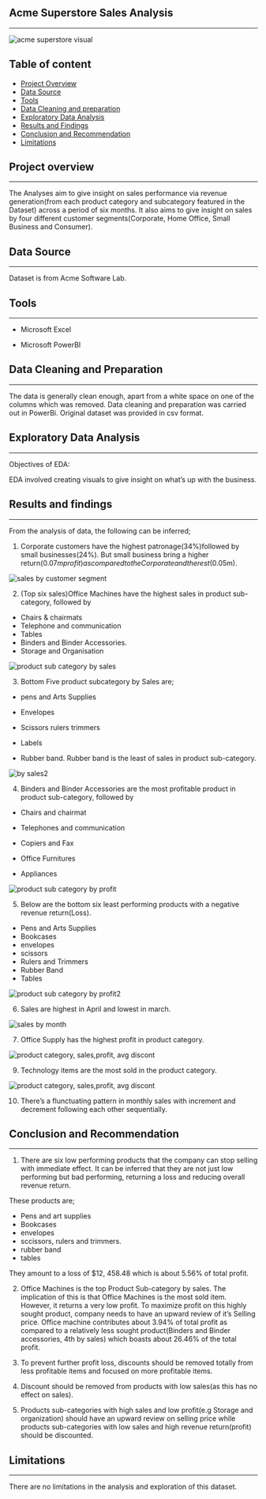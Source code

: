 ## Acme Superstore Sales Analysis
---
![acme superstore visual](https://github.com/TheOlajide/Acme-Superstore/assets/155437593/6475f3c4-1174-477d-91db-875e1d0c8868)


## Table of content

- [Project Overview](#project-overview)
- [Data Source](#data-source)
- [Tools](#tools)
- [Data Cleaning and preparation](#data-cleaning-and-preparation)
- [Exploratory Data Analysis](#exploratory-data-analysis)
- [Results and Findings](#results-and-findings)
- [Conclusion and Recommendation](#conclusion-and-recommendation)
- [Limitations](#limitations) 

##  Project overview
---
The
Analyses aim to give insight on sales performance via revenue generation(from each product category and subcategory featured in the Dataset) across a period of six months. It also aims to give insight on sales by four different customer segments(Corporate, Home Office, Small Business and Consumer).



##  Data Source
---

Dataset is from Acme Software Lab.



## Tools
---

  -  Microsoft Excel

  -  Microsoft PowerBI

## Data Cleaning and Preparation
---

The data is generally clean enough, apart from a white space on one of the columns which was removed. Data cleaning and preparation was carried out in PowerBi. Original dataset was provided in csv format.

## Exploratory Data Analysis
---

Objectives of EDA:

EDA involved creating visuals to give insight on what’s up with the business.

## Results and findings
---

From the analysis of data, the following can be inferred;

1. Corporate customers have the highest patronage(34%)followed by small businesses(24%). But small business bring a higher return($0.07m profit) as compared to the Corporate and the rest($0.05m).

![sales by customer segment](https://github.com/TheOlajide/Acme-Superstore/assets/155437593/031a7175-a598-4011-99e0-b1b2d62c55af)

 
2. ⁠(Top six sales)Office Machines have the highest sales in product sub-category, followed by
  - Chairs & chairmats
  - Telephone and communication
  -  Tables
  -  Binders and Binder Accessories.
  -  Storage and Organisation
 
![product sub category by sales](https://github.com/TheOlajide/Acme-Superstore/assets/155437593/f2084345-44b2-4225-9417-2e27d1026f8f)



3. ⁠Bottom Five product subcategory by Sales are;

  -  pens and Arts Supplies

  -  Envelopes

  -  Scissors rulers trimmers

  -  ⁠Labels

  -  ⁠Rubber band.
Rubber band is the least of sales in product sub-category.

![by sales2](https://github.com/TheOlajide/Acme-Superstore/assets/155437593/faf43d24-288d-421e-b2ee-c051e45efa09)



4. ⁠Binders and Binder Accessories are the most profitable product in product sub-category, followed by

  -  Chairs and chairmat

  -  Telephones and communication

  -   ⁠Copiers and Fax

  -  Office Furnitures
  
  -  Appliances

![product sub category by profit](https://github.com/TheOlajide/Acme-Superstore/assets/155437593/1113389e-b229-4873-82c8-14d2343aa504)


5. Below are the bottom six least performing products with a negative revenue return(Loss).

  -  Pens and Arts Supplies
  -  Bookcases
  -  envelopes
  -  scissors
  -  Rulers and Trimmers
  -  Rubber Band
  -  Tables
 
![product sub category by profit2](https://github.com/TheOlajide/Acme-Superstore/assets/155437593/dc2e6273-9fb9-4abc-9e5c-8d14877aacf2)


6. Sales are highest in April and lowest in march.
 
![sales by month](https://github.com/TheOlajide/Acme-Superstore/assets/155437593/95773901-c61a-48b0-afc9-521bd13ded20)


7. ⁠Office Supply has the highest profit in product category.

 ![product category, sales,profit, avg discont](https://github.com/TheOlajide/Acme-Superstore/assets/155437593/866ad8a8-4a54-4287-a1f5-372470fecf02)


9. ⁠Technology items are the most sold in the product category.

![product category, sales,profit, avg discont](https://github.com/TheOlajide/Acme-Superstore/assets/155437593/1018ed1f-46d5-49ff-96c3-00a33b893197)

10. ⁠There’s a flunctuating pattern in monthly sales with increment and decrement following each other sequentially.
 

## Conclusion and Recommendation
---

1. There are six low performing products that the company can stop selling with immediate effect. It can be inferred that they are not just low performing but bad performing, returning a loss and reducing overall revenue return.

These products are;

  -  Pens and art supplies
  -  Bookcases
  -  envelopes
  -  sccissors, rulers and trimmers.
  -  rubber band
  -  tables

They amount to a loss of $12, 458.48 which is about 5.56% of total profit.

2. Office Machines is the top Product Sub-category by sales. The implication of this is that Office Machines is the most sold item. However, it returns a very low profit. To maximize profit on this highly sought product, company needs to have an upward review of it’s Selling price.
Office machine contributes about 3.94% of total profit as compared to a relatively less sought product(Binders and Binder accessories, 4th by sales) which boasts about 26.46% of the total profit. 

3. To prevent further profit loss, discounts should be removed totally from less profitable items and focused on more profitable items.

4. ⁠Discount should be removed from products with low sales(as this has no effect on sales).

5. ⁠Products sub-categories with high sales and low profit(e.g Storage and organization) should have an upward review on selling price while products sub-categories with low sales and high revenue return(profit) should be discounted.

## Limitations
---

There are no limitations in the analysis and exploration of this dataset.

